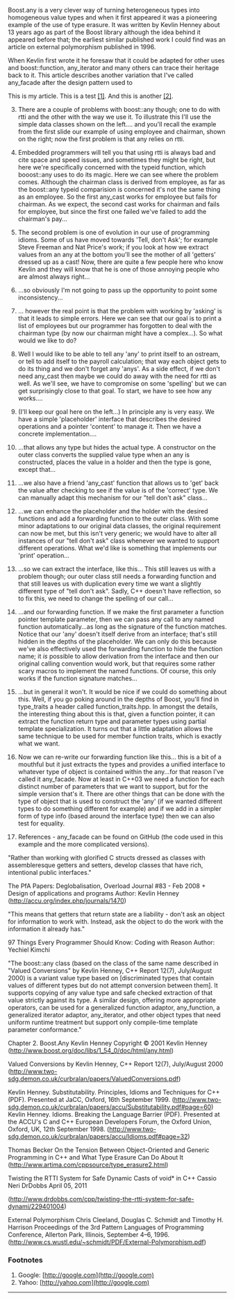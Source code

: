 Boost.any is a very clever way of turning heterogeneous types into homogeneous value types and when it first appeared it was a pioneering example of the use of type erasure.  It was written by Kevlin Henney about 13 years ago as part of the Boost library although the idea behind it appeared before that; the earliest similar published work I could find was an article on external polymorphism published in 1996.

When Kevlin first wrote it he foresaw that it could be adapted for other uses and boost::function, any_iterator and many others can trace their heritage back to it. This article describes another variation that I've called any_facade after the design pattern used to 

This is my article. This is a test [[1]](#Link1). 
And this is another [[2]](#Link2). 


3. There are a couple of problems with boost::any though; one to do with rtti and the other with the way we use it. To illustrate this I'll use the simple data classes shown on the left.... and you'll recall the example from the first slide our example of using employee and chairman, shown on the right; now the first problem is that any relies on rtti.

4. Embedded programmers will tell you that using rtti is always bad and cite space and speed issues, and sometimes they might be right, but here we're  specifically concerned with the typeid function, which booost::any uses to do its magic. Here we can see where the problem comes.  Although the chairman class is derived from employee, as far as the boost::any typeid comparision is concerned it's not the same thing as an employee.  So the first any_cast works for employee but fails for chairman.  As we expect, the second cast works for chairman and fails for employee, but since the first one failed we've failed to add the chairman's pay...

5. The second problem is one of evolution in our use of programming idioms. Some of us have moved towards 'Tell, don't Ask'; for example Steve Freeman and Nat Price's work; if you look at how we extract values from an any at the bottom you'll see the mother of all 'getters' dressed up as a cast! Now, there are quite a few people here who know Kevlin and they will know that he is one of those annoying people who are almost always right...

6. ...so obviously I'm not going to pass up the opportunity to point some inconsistency...

7. ... however the real point is that the problem with working by 'asking' is that it leads to simple errors.  Here we can see that our goal is to print a list of employees but our programmer has forgotten to deal with the chairman type (by now our chairman might have a complex...).  So what would we like to do?  

8. Well I would like to be able to tell any 'any' to print itself to an ostream, or tell to add itself to the payroll calculation;  that way each object gets to do its thing and we don't forget any 'anys'.  As a side effect, if we don't need any_cast then maybe we could do away with the need for rtti as well.  As we'll see, we have to compromise on some 'spelling' but we can get surprisingly close to that goal. To start, we have to see how any works....

9. (I'll keep our goal here on the left...) In principle any is very easy.  We have a simple 'placeholder'  interface that describes the desired operations and a pointer 'content' to manage it. Then we have a concrete implementation....  

10. ...that allows any type but hides the actual type.  A constructor on the outer class converts the supplied value type when an any is constructed, places the value in a holder and then the type is gone, except that...

11. ...we also have a friend 'any_cast' function that allows us to 'get' back the value after checking to see if the value is of the 'correct' type. We can manually adapt this mechanism for our "tell don't ask" class...

12. ...we can enhance the placeholder and the holder with the desired functions and add a forwarding function to the outer class.  With some minor adaptations to our original data classes, the original requirement can now be met, but this isn't very generic; we would have to alter all instances of our "tell don't ask" class whenever we wanted to support different operations. What we'd like is something that implements our 'print' operation...

13. ...so we can extract the interface, like this... This still leaves us with a problem though; our outer class still needs a forwarding function and that still leaves us with duplication every time we want a slightly different type of "tell don't ask". Sadly, C++ doesn't have reflection, so to fix this, we need to change the spelling of our call...

14. ...and our forwarding function. If we make the first parameter a function pointer template parameter, then we can pass any call to any named function automatically...as long as the signature of the function matches.  Notice that our 'any' doesn't itself derive from an interface; that's still hidden in the depths of the placeholder.  We can only do this because we've also effectively used the forwarding function to hide the function name; it *is* possible to allow derivation from the interface and then our original calling convention would work, but that requires some rather scary macros to implement the named functions. Of course, this only works if the function signature matches...

15. ...but in general it won't. It would be nice if we could do something about this.  Well, if you go poking around in the depths of Boost, you'll find in type_traits a header called function_traits.hpp.  In amongst the details, the interesting thing about this is that, given a function pointer, it can extract the function return type and parameter types using partial template specialization. It turns out that a little adaptation allows the same technique to be used for member function traits, which is exactly what we want.

16. Now we can re-write our forwarding function like this... this is a bit of a mouthful but it just extracts the types and provides a unified interface to whatever type of object is contained within the any...for that reason I've called it any_facade.  Now at least in C++03 we need a function for each distinct number of parameters that we want to support, but for the simple version that's it.  There are other things that can be done with the type of object that is used to construct the 'any' (if we wanted different types to do something different for example) and if we add in a simpler form of type info (based around the interface type) then we can also test for equality.

17. References - any_facade can be found on GitHub (the code used in this example and the more complicated versions).

"Rather than working with glorified C structs dressed as classes with assembleresque getters and setters, develop classes that have rich, intentional public interfaces."

The PfA Papers: Deglobalisation, Overload Journal #83 - Feb 2008 + Design of applications and programs   Author: Kevlin Henney (http://accu.org/index.php/journals/1470)

"This means that getters that return state are a liability - don't ask an object for information to work with. Instead, ask the object to do the work with the information it already has."

97 Things Every Programmer Should Know: Coding with Reason    Author: Yechiel Kimchi

"The boost::any class (based on the class of the same name described in "Valued Conversions" by Kevlin Henney, C++ Report 12(7), July/August 2000) is a variant value type based on [discriminated types that contain values of different types but do not attempt conversion between them]. It supports copying of any value type and safe checked extraction of that value strictly against its type. A similar design, offering more appropriate operators, can be used for a generalized function adaptor, any_function, a generalized iterator adaptor, any_iterator, and other object types that need uniform runtime treatment but support only compile-time template parameter conformance."

Chapter 2. Boost.Any    Kevlin Henney    Copyright © 2001 Kevlin Henney (http://www.boost.org/doc/libs/1_54_0/doc/html/any.html)

Valued Conversions   by Kevlin Henney, C++ Report 12(7), July/August 2000 (http://www.two-sdg.demon.co.uk/curbralan/papers/ValuedConversions.pdf)

Kevlin Henney. Substitutability. Principles, Idioms and Techniques for C++ (PDF). Presented at JaCC, Oxford, 16th September 1999. (http://www.two-sdg.demon.co.uk/curbralan/papers/accu/Substitutability.pdf#page=60)
Kevlin Henney. Idioms. Breaking the Language Barrier (PDF). Presented at the ACCU's C and C++ European Developers Forum, the Oxford Union, Oxford, UK, 12th September 1998. (http://www.two-sdg.demon.co.uk/curbralan/papers/accu/Idioms.pdf#page=32)


Thomas Becker On the Tension Between Object-Oriented and Generic Programming in C++ and What Type Erasure Can Do About It (http://www.artima.com/cppsource/type_erasure2.html)

Twisting the RTTI System for Safe Dynamic Casts of void* in C++    Cassio Neri   DrDobbs April 05, 2011

(http://www.drdobbs.com/cpp/twisting-the-rtti-system-for-safe-dynami/229401004)

External Polymorphism    Chris Cleeland, Douglas C. Schmidt and Timothy H. Harrison  Proceedings of the 3rd Pattern Languages of Programming Conference, Allerton Park, Illinois, September 4–6, 1996. (http://www.cs.wustl.edu/~schmidt/PDF/External-Polymorphism.pdf)


### Footnotes

1. <a name="Link1"></a>Google: [http://google.com](http://google.com)
2. <a name="Link2"></a>Yahoo: [http://yahoo.com](http://google.com)

--------------------------------------------------------------------------------

